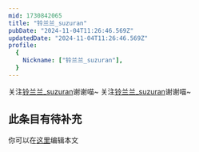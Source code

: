 ```yaml
---
mid: 1730842065
title: "铃兰兰_suzuran"
pubDate: "2024-11-04T11:26:46.569Z"
updatedDate: "2024-11-04T11:26:46.569Z"
profile:
  {
    Nickname: ["铃兰兰_suzuran"],
  }
---
```


关注[铃兰兰_suzuran](https://space.bilibili.com/1730842065)谢谢喵~ 关注[铃兰兰_suzuran](https://space.bilibili.com/1730842065)谢谢喵~

## 此条目有待补充
你可以在[这里](https://github.com/Yuhanawa/VTuber.ICU/edit/master/src/content/v/铃兰兰_suzuran/index.md)编辑本文
